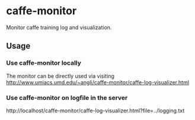 # caffe-monitor
Monitor caffe training log and visualization.

## Usage
### Use caffe-monitor locally
The monitor can be directly used via visiting
http://www.umiacs.umd.edu/~angli/caffe-monitor/caffe-log-visualizer.html

### Use caffe-monitor on logfile in the server
http://localhost/caffe-monitor/caffe-log-visualizer.html?file=../logging.txt
